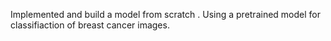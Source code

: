 Implemented and build a model from scratch . 
Using a pretrained model for classifiaction of breast cancer images.

